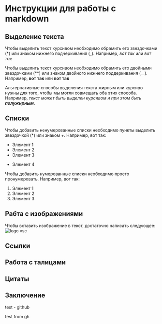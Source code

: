 # Инструкции для работы с markdown

## Выделение текста

Чтобы выделить текст курсивом необходимо обрамить его звездочками (*) или знаком нижнего подчеркивания (_). Например, *вот так* или _вот так_

Чтобы выделить текст курсивом необходимо обрамить его двойными звездочками (**) или знаком двойного нижнего поддеркивания (__). Например, **вот так** или __вот так__

Альтернативные способы выделения текста жирным или курсиво нужны для того, чтобы мы могли совмещать оба этих способа. Например, _текст может быть выделен курсивом и при этом быть **полужирным**_.

## Списки

Чтобы добавить ненумерованные списки необходимо пункты выделить звездочкой (*) или знаком +.
Например, вот так:
* Элемент 1
* Элемент 2
* Элемент 3
+ Элемент 4

Чтобы добавить нумерованные списки необходимо просто пронумеровать.
Например, вот так:
1. Элемент 1
2. Элемент 2
3. Элемент 3


## Рабта с изображениями

Чтобы вставить изображение в текст, достаточно написать следующее:
![logo vsc](scale_1200.webp)
## Ссылки

## Работа с талицами

## Цитаты

## Заключение

test - github

test from gh
